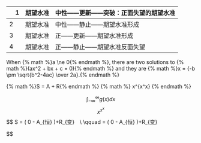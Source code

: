 |　1 | 期望水准 | 中性——更新——突破：正面失望的期望水准 |
| -- | -- | -- |
| 2 | 期望水准 | 中性——静止——期望水准形成 |
| 3 | 期望水准 | 正——更新——期望水准形成 |
| 4 | 期望水准 | 正——静止——期望水准反面失望 |


When {% math %}a \ne 0{% endmath %}, there are two solutions to {% math %}(ax^2 + bx + c = 0){% endmath %} and they are {% math %}x = {-b \pm \sqrt{b^2-4ac} \over 2a}.{% endmath %}


{% math %}S = A + R{% endmath %}
{% math %} x^{x^x} {% endmath %}

$$\int_{-\infty}^\infty g(x) dx$$
$$x^{x^x}$$
$$
 S = ( 0 - A_{恒} )+R_{变}　\\
\qquad   = ( 0 - A_{恒} )+R_{变}　
 
$$